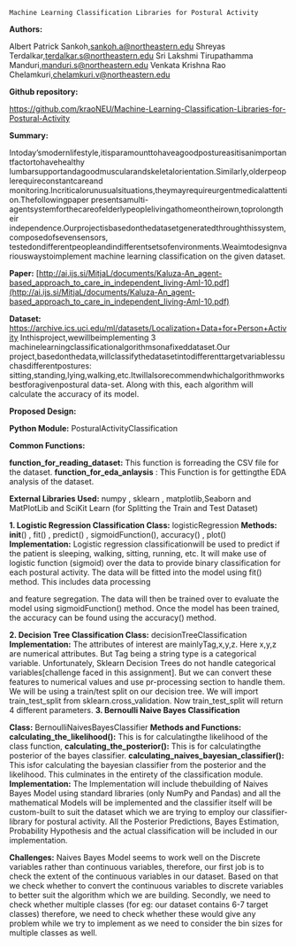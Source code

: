 ```
Machine Learning Classification Libraries for Postural Activity
```
**Authors:**

Albert Patrick Sankoh,sankoh.a@northeastern.edu
Shreyas Terdalkar,terdalkar.s@northeastern.edu
Sri Lakshmi Tirupathamma Manduri,manduri.s@northeastern.edu
Venkata Krishna Rao Chelamkuri,chelamkuri.v@northeastern.edu

**Github repository:**

https://github.com/kraoNEU/Machine-Learning-Classification-Libraries-for-Postural-Activity

**Summary:**

Intoday’smodernlifestyle,itisparamounttohaveagoodpostureasitisanimportantfactortohavehealthy
lumbarsupportandagoodmuscularandskeletalorientation.Similarly,olderpeoplerequireconstantcareand
monitoring.Incriticalorunusualsituations,theymayrequireurgentmedicalattention.Thefollowingpaper
presentsamulti-agentsystemforthecareofelderlypeoplelivingathomeontheirown,toprolongtheir
independence.Ourprojectisbasedonthedatasetgeneratedthroughthissystem,composedofsevensensors,
testedondifferentpeopleandindifferentsetsofenvironments.Weaimtodesignvariouswaystoimplement
machine learning classification on the given dataset.

**Paper:**
[http://ai.ijs.si/MitjaL/documents/Kaluza-An_agent-based_approach_to_care_in_independent_living-AmI-10.pdf](http://ai.ijs.si/MitjaL/documents/Kaluza-An_agent-based_approach_to_care_in_independent_living-AmI-10.pdf)

**Dataset:**
https://archive.ics.uci.edu/ml/datasets/Localization+Data+for+Person+Activity
Inthisproject,wewillbeimplementing 3 machinelearningclassificationalgorithmsonafixeddataset.Our
project,basedonthedata,willclassifythedatasetintodifferenttargetvariablessuchasdifferentpostures:
sitting,standing,lying,walking,etc.Itwillalsorecommendwhichalgorithmworksbestforagivenpostural
data-set. Along with this, each algorithm will calculate the accuracy of its model.

**Proposed Design:**

**Python Module:** PosturalActivityClassification

**Common Functions:**

**function_for_reading_dataset:** This function is forreading the CSV file for the dataset.
**function_for_eda_anlaysis** : This Function is for gettingthe EDA analysis of the dataset.

**External Libraries Used:** numpy , sklearn , matplotlib,Seaborn and MatPlotLib and SciKit Learn (for Splitting
the Train and Test Dataset)

**1. Logistic Regression Classification
Class:** logisticRegression
**Methods:** __init__() , fit() , predict() , sigmoidFunction(), accuracy() , plot()
**Implementation:** Logistic regression classificationwill be used to predict if the patient is sleeping, walking,
sitting, running, etc. It will make use of logistic function (sigmoid) over the data to provide binary classification
for each postural activity. The data will be fitted into the model using fit() method. This includes data processing


and feature segregation. The data will then be trained over to evaluate the model using sigmoidFunction()
method. Once the model has been trained, the accuracy can be found using the accuracy() method.

**2. Decision Tree Classification
Class:** decisionTreeClassification
**Implementation:** The attributes of interest are mainlyTag,x,y,z. Here x,y,z are numerical attributes. But Tag
being a string type is a categorical variable. Unfortunately, Sklearn Decision Trees do not handle categorical
variables[challenge faced in this assignment]. But we can convert these features to numerical values and use
pr-processing section to handle them. We will be using a train/test split on our decision tree. We will import
train_test_split from sklearn.cross_validation. Now train_test_split will return 4 different parameters.
**3. Bernoulli Naive Bayes Classification**

**Class:** BernoulliNaivesBayesClassifier
**Methods and Functions:
calculating_the_likelihood():** This is for calculatingthe likelihood of the class function,
**calculating_the_posterior():** This is for calculatingthe posterior of the bayes classifier.
**calculating_naives_bayesian_classifier():** This isfor calculating the bayesian classifier from the posterior and
the likelihood. This culminates in the entirety of the classification module.
**Implementation:** The Implementation will include thebuilding of Naives Bayes Model using standard libraries
(only NumPy and Pandas) and all the mathematical Models will be implemented and the classifier itself will be
custom-built to suit the dataset which we are trying to employ our classifier-library for postural activity. All the
Posterior Predictions, Bayes Estimation, Probability Hypothesis and the actual classification will be included in
our implementation.

**Challenges:**
Naives Bayes Model seems to work well on the Discrete variables rather than continuous variables, therefore,
our first job is to check the extent of the continuous variables in our dataset. Based on that we check whether to
convert the continuous variables to discrete variables to better suit the algorithm which we are building.
Secondly, we need to check whether multiple classes (for eg: our dataset contains 6-7 target classes) therefore,
we need to check whether these would give any problem while we try to implement as we need to consider the
bin sizes for multiple classes as well.